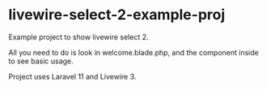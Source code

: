 # livewire-select-2-example-proj
Example project to show livewire select 2. 

All you need to do is look in welcome.blade.php, and the component inside to see basic usage.

Project uses Laravel 11 and Livewire 3.
